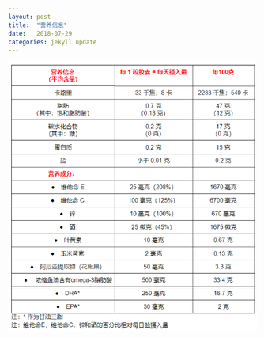 ```yaml
---
layout: post
title:  "营养信息"
date:   2018-07-29
categories: jekyll update
---
```

  ![营养成分](/assets/chineseinfo.PNG)
